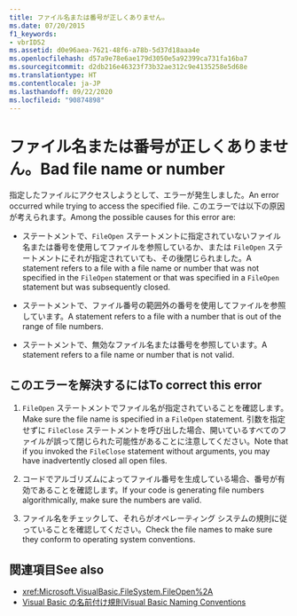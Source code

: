 ```yaml
---
title: ファイル名または番号が正しくありません。
ms.date: 07/20/2015
f1_keywords:
- vbrID52
ms.assetid: d0e96aea-7621-48f6-a78b-5d37d18aaa4e
ms.openlocfilehash: d57a9e78e6ae179d3050e5a92399ca731fa16ba7
ms.sourcegitcommit: d2db216e46323f73b32ae312c9e4135258e5d68e
ms.translationtype: HT
ms.contentlocale: ja-JP
ms.lasthandoff: 09/22/2020
ms.locfileid: "90874898"
---
```

# <a name="bad-file-name-or-number"></a><span data-ttu-id="c1204-102">ファイル名または番号が正しくありません。</span><span class="sxs-lookup"><span data-stu-id="c1204-102">Bad file name or number</span></span>

<span data-ttu-id="c1204-103">指定したファイルにアクセスしようとして、エラーが発生しました。</span><span class="sxs-lookup"><span data-stu-id="c1204-103">An error occurred while trying to access the specified file.</span></span> <span data-ttu-id="c1204-104">このエラーでは以下の原因が考えられます。</span><span class="sxs-lookup"><span data-stu-id="c1204-104">Among the possible causes for this error are:</span></span>  
  
- <span data-ttu-id="c1204-105">ステートメントで、`FileOpen` ステートメントに指定されていないファイル名または番号を使用してファイルを参照しているか、または `FileOpen` ステートメントにそれが指定されていても、その後閉じられました。</span><span class="sxs-lookup"><span data-stu-id="c1204-105">A statement refers to a file with a file name or number that was not specified in the `FileOpen` statement or that was specified in a `FileOpen` statement but was subsequently closed.</span></span>  
  
- <span data-ttu-id="c1204-106">ステートメントで、ファイル番号の範囲外の番号を使用してファイルを参照しています。</span><span class="sxs-lookup"><span data-stu-id="c1204-106">A statement refers to a file with a number that is out of the range of file numbers.</span></span>  
  
- <span data-ttu-id="c1204-107">ステートメントで、無効なファイル名または番号を参照しています。</span><span class="sxs-lookup"><span data-stu-id="c1204-107">A statement refers to a file name or number that is not valid.</span></span>  
  
## <a name="to-correct-this-error"></a><span data-ttu-id="c1204-108">このエラーを解決するには</span><span class="sxs-lookup"><span data-stu-id="c1204-108">To correct this error</span></span>  
  
1. <span data-ttu-id="c1204-109">`FileOpen` ステートメントでファイル名が指定されていることを確認します。</span><span class="sxs-lookup"><span data-stu-id="c1204-109">Make sure the file name is specified in a `FileOpen` statement.</span></span> <span data-ttu-id="c1204-110">引数を指定せずに `FileClose` ステートメントを呼び出した場合、開いているすべてのファイルが誤って閉じられた可能性があることに注意してください。</span><span class="sxs-lookup"><span data-stu-id="c1204-110">Note that if you invoked the `FileClose` statement without arguments, you may have inadvertently closed all open files.</span></span>  
  
2. <span data-ttu-id="c1204-111">コードでアルゴリズムによってファイル番号を生成している場合、番号が有効であることを確認します。</span><span class="sxs-lookup"><span data-stu-id="c1204-111">If your code is generating file numbers algorithmically, make sure the numbers are valid.</span></span>  
  
3. <span data-ttu-id="c1204-112">ファイル名をチェックして、それらがオペレーティング システムの規則に従っていることを確認してください。</span><span class="sxs-lookup"><span data-stu-id="c1204-112">Check the file names to make sure they conform to operating system conventions.</span></span>  
  
## <a name="see-also"></a><span data-ttu-id="c1204-113">関連項目</span><span class="sxs-lookup"><span data-stu-id="c1204-113">See also</span></span>

- <xref:Microsoft.VisualBasic.FileSystem.FileOpen%2A>
- [<span data-ttu-id="c1204-114">Visual Basic の名前付け規則</span><span class="sxs-lookup"><span data-stu-id="c1204-114">Visual Basic Naming Conventions</span></span>](../../programming-guide/program-structure/naming-conventions.md)
